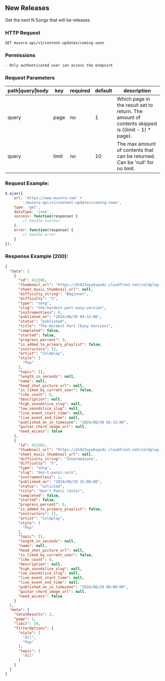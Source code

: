 ## New Releases

Get the next N Songs that will be releases

### HTTP Request
`GET musora-api/v1/content-updates/coming-soon`


### Permissions
    - Only authenticated user can access the endpoint

### Request Parameters

| path\|query\|body|  key                              |  required   |  default |  description                                                                                                                                                                                                                                                             |
|-----------------|-----------------------------------|-----------|--------------------------------------------------------------------------------------------------------------------------------------------|--------------------------------------------------------------------------------------------------------------------------------------------| 
| query           |  page                             |  no       |  1              |  Which page in the result set to return. The amount of contents skipped is ((limit - 1) * page).                                                                                                                                                                                |
| query           |  limit                            |  no       |  10               |  The max amount of contents that can be returned. Can be 'null' for no limit.                                                                                                                                                                 
### Request Example:

```js
$.ajax({
    url: 'https://www.musora.com' +
        '/musora-api/v1/content-updates/coming-soon',
    type: 'get',
    dataType: 'json',
    success: function(response) {
        // handle success
    },
    error: function(response) {
        // handle error
    }
});
```

### Response Example (200):
```json
{
  "data": [
    {
      "id": 412286,
      "thumbnail_url": "https://d1923uyy6spedc.cloudfront.net/coldplay-xandy-1724689023.jpg",
      "sheet_music_thumbnail_url": null,
      "difficulty_string": "Beginner",
      "difficulty": "3",
      "type": "song",
      "slug": "the-hardest-part-easy-version",
      "instrumentless": 0,
      "published_on": "2024/08/30 09:15:00",
      "status": "published",
      "title": "The Hardest Part (Easy Version)",
      "completed": false,
      "started": false,
      "progress_percent": 0,
      "is_added_to_primary_playlist": false,
      "instructors": [],
      "artist": "Coldplay",
      "style": [
        "Pop"
      ],
      "topic": [],
      "length_in_seconds": null,
      "name": null,
      "head_shot_picture_url": null,
      "is_liked_by_current_user": false,
      "like_count": 0,
      "description": null,
      "high_soundslice_slug": null,
      "low_soundslice_slug": null,
      "live_event_start_time": null,
      "live_event_end_time": null,
      "published_on_in_timezone": "2024/08/30 02:15:00",
      "guitar_chord_image_url": null,
      "need_access": false
    },
    {
      "id": 412282,
      "thumbnail_url": "https://d1923uyy6spedc.cloudfront.net/coldplay-parachutes-1724688598.jpg",
      "sheet_music_thumbnail_url": null,
      "difficulty_string": "Intermediate",
      "difficulty": "5",
      "type": "song",
      "slug": "don-t-panic-solo",
      "instrumentless": 1,
      "published_on": "2024/08/29 15:00:00",
      "status": "unlisted",
      "title": "Don't Panic (Solo)",
      "completed": false,
      "started": false,
      "progress_percent": 0,
      "is_added_to_primary_playlist": false,
      "instructors": [],
      "artist": "Coldplay",
      "style": [
        "Pop"
      ],
      "topic": [],
      "length_in_seconds": null,
      "name": null,
      "head_shot_picture_url": null,
      "is_liked_by_current_user": false,
      "like_count": 0,
      "description": null,
      "high_soundslice_slug": null,
      "low_soundslice_slug": null,
      "live_event_start_time": null,
      "live_event_end_time": null,
      "published_on_in_timezone": "2024/08/29 08:00:00",
      "guitar_chord_image_url": null,
      "need_access": false
    }
  ],
  "meta": {
    "totalResults": 2,
    "page": 1,
    "limit": 10,
    "filterOptions": {
      "style": [
        "All",
        "Pop"
      ],
      "topic": [
        "All"
      ]
    }
  }
}
```

